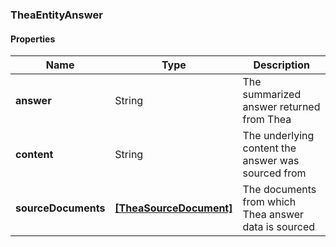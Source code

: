 
[//]: # (CLASS:TheaEntityAnswer)

[//]: # (KIND:object)

### TheaEntityAnswer

#### Properties

[//]: # (START_DEFINITION)

Name | Type | Description
------------ | ------------- | -------------
**answer** | String | The summarized answer returned from Thea &nbsp;
**content** | String | The underlying content the answer was sourced from &nbsp;
**sourceDocuments** | [**[TheaSourceDocument]**](TheaSourceDocument.md) | The documents from which Thea answer data is sourced &nbsp;

[//]: # (END_DEFINITION)


[//]: # (CONTAINED_CLASS:TheaSourceDocument)





